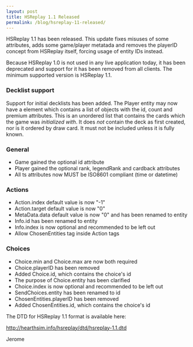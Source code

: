 ```yaml
---
layout: post
title: HSReplay 1.1 Released
permalink: /blog/hsreplay-11-released/
---
```


HSReplay 1.1 has been released.
This update fixes misuses of some attributes, adds some game/player metatada
and removes the playerID concept from HSReplay itself, forcing usage of entity
IDs instead.

Because HSReplay 1.0 is not used in any live application today, it has been
deprecated and support for it has been removed from all clients. The minimum
supported version is HSReplay 1.1.


### Decklist support

Support for initial decklists has been added. The Player entity may now have
a <Deck> element which contains a list of <Card> objects with the id, count
and premium attributes. This is an unordered list that contains the cards
which the game was *initialized with*. It does *not* contain the deck as
first created, nor is it ordered by draw card.
It must not be included unless it is fully known.

### General

 - Game gained the optional id attribute
 - Player gained the optional rank, legendRank and cardback attributes
 - All ts attributes now MUST be ISO8601 compliant (time or datetime)

### Actions

 - Action.index default value is now "-1"
 - Action.target default value is now "0"
 - MetaData.data default value is now "0" and has been renamed to entity
 - Info.id has been renamed to entity
 - Info.index is now optional and recommended to be left out
 - Allow ChosenEntities tag inside Action tags

### Choices

 - Choice.min and Choice.max are now both required
 - Choice.playerID has been removed
 - Added Choice.id, which contains the choice's id
 - The purpose of Choice.entity has been clarified
 - Choice.index is now optional and recommended to be left out
 - SendChoices.entity has been renamed to id
 - ChosenEntities.playerID has been removed
 - Added ChosenEntities.id, which contains the choice's id

The DTD for HSReplay 1.1 format is available here:

<http://hearthsim.info/hsreplay/dtd/hsreplay-1.1.dtd>

Jerome

